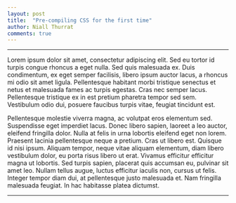 ```yaml
---
layout: post
title:  "Pre-compiling CSS for the first time"
author: Niall Thurrat
comments: true
---
```

***
Lorem ipsum dolor sit amet, consectetur adipiscing elit. Sed eu tortor id turpis congue rhoncus a eget nulla. Sed quis malesuada ex. Duis condimentum, ex eget semper facilisis, libero ipsum auctor lacus, a rhoncus mi odio sit amet ligula. Pellentesque habitant morbi tristique senectus et netus et malesuada fames ac turpis egestas. Cras nec semper lacus. Pellentesque tristique ex in est pretium pharetra tempor sed sem. Vestibulum odio dui, posuere faucibus turpis vitae, feugiat tincidunt est.

Pellentesque molestie viverra magna, ac volutpat eros elementum sed. Suspendisse eget imperdiet lacus. Donec libero sapien, laoreet a leo auctor, eleifend fringilla dolor. Nulla at felis in urna lobortis eleifend eget non lorem. Praesent lacinia pellentesque neque a pretium. Cras ut libero est. Quisque id nisi ipsum. Aliquam tempor, neque vitae aliquam elementum, diam libero vestibulum dolor, eu porta risus libero ut erat. Vivamus efficitur efficitur magna ut lobortis. Sed turpis sapien, placerat quis accumsan eu, pulvinar sit amet leo. Nullam tellus augue, luctus efficitur iaculis non, cursus ut felis. Integer tempor diam dui, at pellentesque justo malesuada et. Nam fringilla malesuada feugiat. In hac habitasse platea dictumst.

***





